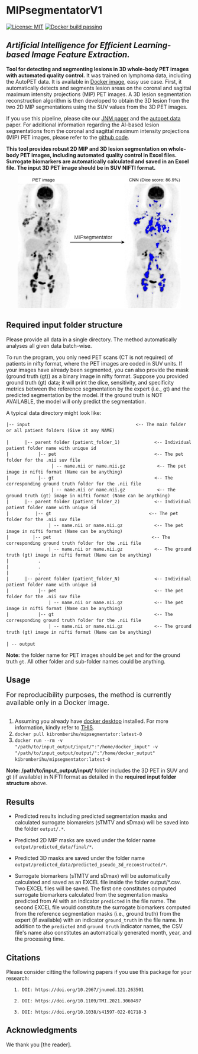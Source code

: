 # MIPsegmentatorV1
 [![License: MIT](https://img.shields.io/badge/License-MIT-yellow.svg)](https://opensource.org/licenses/MIT) 
 [![Docker build passing](https://img.shields.io/badge/docker%20build-passing-brightgreen)](https://github.com/KibromBerihu/ai4elife/blob/main/Dockerfile) 

## *Artificial Intelligence for Efficient Learning-based Image Feature Extraction.*
**Tool for detecting and segmenting lesions in 3D whole-body PET images with automated quality control.** It was trained on lymphoma data, including the AutoPET data. It is available in [Docker image](https://hub.docker.com/r/kibromberihu/mipsegmentator), easy use case. First, it automatically detects and segments lesion areas on the coronal and sagittal maximum intensity projections (MIP) PET images. A 3D lesion segmentation reconstruction algorithm is then developed to obtain the 3D lesion from the two 2D MIP segmentations using the SUV values from the 3D PET images.

If you use this pipeline, please cite our [JNM paper](https://doi.org/10.2967/jnumed.121.263501) and the [autopet data](https://doi.org/10.1038/s41597-022-01718-3) paper. For additional information regarding the AI-based lesion segmentations from the coronal and sagittal maximum intensity projections (MIP) PET images, please refer to the [github code](https://github.com/KibromBerihu/ai4elife). 

**This tool provides robust 2D MIP and 3D lesion segmentation on whole-body PET images, including automated quality control in Excel files. Surrogate biomarkers are automatically calculated and saved in an Excel file. The input 3D PET image should be in SUV NIFTI format.**

<div align="center">
 <img src="https://github.com/KibromBerihu/MIPsegmentatorV1/blob/main/images/mipsegmentator.jpg" />
</div>

## Required input folder structure
Please provide all data in a single directory. The method automatically analyses all given data batch-wise. 

To run the program, you only need PET scans (CT is not required) of patients in nifty format, where the PET images are coded in SUV units. If your images have already been segmented, you can also provide the mask (ground truth (gt)) as a binary image in nifty format. Suppose you provided ground truth (gt) data; it will print the dice, sensitivity, and specificity metrics between the reference segmentation by the expert (i.e., gt) and the predicted segmentation by the model. If the ground truth is NOT AVAILABLE, the model will only predict the segmentation. 

A typical data directory might look like:


    |-- input                                        <-- The main folder or all patient folders (Give it any NAME)

    |      |-- parent folder (patient_folder_1)             <-- Individual patient folder name with unique id
    |           |-- pet                                     <-- The pet folder for the .nii suv file
                     | -- name.nii or name.nii.gz            <-- The pet image in nifti format (Name can be anything)
    |           |-- gt                                      <-- The corresponding ground truth folder for the .nii file  
                     | -- name.nii or name.nii.gz            <-- The ground truth (gt) image in nifti format (Name can be anything)
    |      |-- parent folder (patient_folder_2)             <-- Individual patient folder name with unique id
    |          |-- gt                                     <-- The pet folder for the .nii suv file
                    | -- name.nii or name.nii.gz            <-- The pet image in nifti format (Name can be anything)
    |         |-- pet                                      <-- The corresponding ground truth folder for the .nii file  
                    | -- name.nii or name.nii.gz            <-- The ground truth (gt) image in nifti format (Name can be anything)
    |           .
    |           .
    |           .
    |      |-- parent folder (patient_folder_N)             <-- Individual patient folder name with unique id
    |           |-- pet                                     <-- The pet folder for the .nii suv file
                    | -- name.nii or name.nii.gz            <-- The pet image in nifti format (Name can be anything)
    |           |-- gt                                      <-- The corresponding ground truth folder for the .nii file  
                    | -- name.nii or name.nii.gz            <-- The ground truth (gt) image in nifti format (Name can be anything)

    | -- output 


 **Note:** the folder name for PET images should be `pet` and for the ground truth `gt`. All other folder and sub-folder names could be anything.

## Usage
 <font size ="4"> For reproducibility purposes, the method is currently available only in a Docker image.</font> <br/><br>
   1) Assuming you already have [docker desktop](https://www.docker.com/) installed. For more information, kindly refer to [THIS](https://docs.docker.com/).
   2) `docker pull kibromberihu/mipsegmentator:latest-0`
   3) `docker run --rm -v "/path/to/input_output/input/":"/home/docker_input" -v  "/path/to/input_output/output/":"/home/docker_output" kibromberihu/mipsegmentator:latest-0 `
      
 
 **Note:** **/path/to/input_output/input/** folder includes the 3D PET in SUV  and gt (if available) in NIFTI format as detailed in the **required input folder structure** above.

 
## Results  
- Predicted results including predicted segmentation masks and calculated surrogate biomarekrs (sTMTV and sDmax) will be saved into the folder `output/.*`. 

 - Predicted 2D MIP masks are saved under the folder name `output/predicted_data/final/*`. 
   
 - Predicted 3D masks are saved under the folder name `output/predicted_data/predicted_pseudo_3d_reconstructed/*`.  
 
- Surrogate biomarkers (sTMTV and sDmax) will be automatically calculated and saved as an EXCEL file inside the folder output/*.csv. Two EXCEL files will be saved. The first one constitutes computed surrogate biomarkers calculated from the segmentation masks predicted from AI with an indicator `predicted` in the file name. The second EXCEL file would constitute the surrogate biomarkers computed from the reference segmentation masks (i.e., ground truth) from the expert (if available) with an indicator `ground_truth` in the file name. In addition to the `predicted` and `ground truth` indicator names, the CSV file's name also constitutes an automatically generated month, year, and the processing time.

## Citations 
Please consider citting the following papers if you use this package for your research:
```
   1. DOI: https://doi.org/10.2967/jnumed.121.263501 
```
```
   2. DOI: https://doi.org/10.1109/TMI.2021.3060497
```
```
   3. DOI: https://doi.org/10.1038/s41597-022-01718-3
```
## Acknowledgments
We thank you [the reader].  
